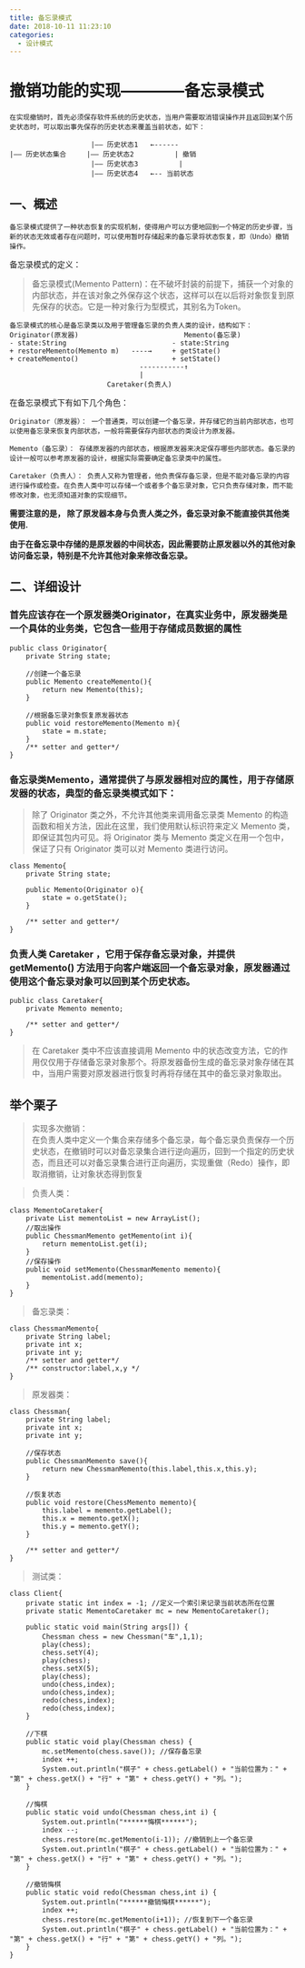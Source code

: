 ```yaml
---
title: 备忘录模式
date: 2018-10-11 11:23:10
categories:
  - 设计模式
---
```

# 撤销功能的实现————备忘录模式
    
    在实现撤销时，首先必须保存软件系统的历史状态，当用户需要取消错误操作并且返回到某个历史状态时，可以取出事先保存的历史状态来覆盖当前状态，如下：

                        |—— 历史状态1   ←------
    |—— 历史状态集合     |—— 历史状态2          | 撤销
                        |—— 历史状态3          |
                        |—— 历史状态4   ←-- 当前状态

## 一、概述

    备忘录模式提供了一种状态恢复的实现机制，使得用户可以方便地回到一个特定的历史步骤，当新的状态无效或者存在问题时，可以使用暂时存储起来的备忘录将状态恢复，即（Undo）撤销操作。

   备忘录模式的定义：
>   备忘录模式(Memento Pattern)：在不破坏封装的前提下，捕获一个对象的内部状态，并在该对象之外保存这个状态，这样可以在以后将对象恢复到原先保存的状态。它是一种对象行为型模式，其别名为Token。

    备忘录模式的核心是备忘录类以及用于管理备忘录的负责人类的设计，结构如下：
    Originator(原发器)                          Memento(备忘录)
    - state:String                          - state:String
    + restoreMemento(Memento m)   ----→     + getState()
    + createMemento()                       + setState()
                                    -----------↑
                                    |
                            Caretaker(负责人)

在备忘录模式下有如下几个角色：
    
    Originator（原发器）： 一个普通类，可以创建一个备忘录，并存储它的当前内部状态，也可以使用备忘录来恢复内部状态，一般将需要保存内部状态的类设计为原发器。

    Memento（备忘录）： 存储原发器的内部状态，根据原发器来决定保存哪些内部状态。备忘录的设计一般可以参考原发器的设计，根据实际需要确定备忘录类中的属性。

    Caretaker（负责人）： 负责人又称为管理者，他负责保存备忘录，但是不能对备忘录的内容进行操作或检查。在负责人类中可以存储一个或者多个备忘录对象，它只负责存储对象，而不能修改对象，也无须知道对象的实现细节。

__需要注意的是， 除了原发器本身与负责人类之外，备忘录对象不能直接供其他类使用.__

__由于在备忘录中存储的是原发器的中间状态，因此需要防止原发器以外的其他对象访问备忘录，特别是不允许其他对象来修改备忘录。__

## 二、详细设计

### 首先应该存在一个原发器类Originator，在真实业务中，原发器类是一个具体的业务类，它包含一些用于存储成员数据的属性

    public class Originator{
        private String state;

        //创建一个备忘录
        public Memento createMemento(){
            return new Memento(this);
        }

        //根据备忘录对象恢复原发器状态
        public void restoreMemento(Memento m){
            state = m.state;
        }
        /** setter and getter*/
    }

### 备忘录类Memento，通常提供了与原发器相对应的属性，用于存储原发器的状态，典型的备忘录类模式如下：

>   除了 Originator 类之外，不允许其他类来调用备忘录类 Memento 的构造函数和相关方法，因此在这里，我们使用默认标识符来定义 Memento 类，即保证其包内可见。将 Originator 类与 Memento 类定义在用一个包中，保证了只有 Originator 类可以对 Memento 类进行访问。

    class Memento{
        private String state;

        public Memento(Originator o){
            state = o.getState();
        }

        /** setter and getter*/
    }

### 负责人类 Caretaker ，它用于保存备忘录对象，并提供 getMemento() 方法用于向客户端返回一个备忘录对象，原发器通过使用这个备忘录对象可以回到某个历史状态。

    public class Caretaker{
        private Memento memento;

        /** setter and getter*/
    }

>   在 Caretaker 类中不应该直接调用 Memento 中的状态改变方法，它的作用仅仅用于存储备忘录对象那个。将原发器备份生成的备忘录对象存储在其中，当用户需要对原发器进行恢复时再将存储在其中的备忘录对象取出。

## 举个栗子

>   实现多次撤销：  
>   在负责人类中定义一个集合来存储多个备忘录，每个备忘录负责保存一个历史状态，在撤销时可以对备忘录集合进行逆向遍历，回到一个指定的历史状态，而且还可以对备忘录集合进行正向遍历，实现重做（Redo）操作，即取消撤销，让对象状态得到恢复

>   负责人类：  

    class MementoCaretaker{
        private List mementoList = new ArrayList();
        //取出操作
        public ChessmanMemento getMemento(int i){
            return mementoList.get(i);
        }
        //保存操作
        public void setMemento(ChessmanMemento memento){
            mementoList.add(memento);
        }
    }

>   备忘录类：

    class ChessmanMemento{
        private String label;
        private int x;
        private int y;
        /** setter and getter*/
        /** constructor:label,x,y */
    }

>   原发器类：

    class Chessman{
        private String label;
        private int x;
        private int y;

        //保存状态
        public ChessmanMemento save(){
            return new ChessmanMemento(this.label,this.x,this.y);
        }

        //恢复状态
        public void restore(ChessMemento memento){
            this.label = memento.getLabel();
            this.x = memento.getX();
            this.y = memento.getY();
        }

        /** setter and getter*/
    }

>   测试类：

    class Client{
        private static int index = -1; //定义一个索引来记录当前状态所在位置  
        private static MementoCaretaker mc = new MementoCaretaker();  

        public static void main(String args[]) {  
            Chessman chess = new Chessman("车",1,1);  
            play(chess);          
            chess.setY(4);  
            play(chess);  
            chess.setX(5);  
            play(chess);      
            undo(chess,index);  
            undo(chess,index);    
            redo(chess,index);  
            redo(chess,index);  
        }  

        //下棋  
        public static void play(Chessman chess) {  
            mc.setMemento(chess.save()); //保存备忘录  
            index ++;   
            System.out.println("棋子" + chess.getLabel() + "当前位置为：" + "第" + chess.getX() + "行" + "第" + chess.getY() + "列。");  
        }  

        //悔棋  
        public static void undo(Chessman chess,int i) {  
            System.out.println("******悔棋******");  
            index --;   
            chess.restore(mc.getMemento(i-1)); //撤销到上一个备忘录  
            System.out.println("棋子" + chess.getLabel() + "当前位置为：" + "第" + chess.getX() + "行" + "第" + chess.getY() + "列。");  
        }  

        //撤销悔棋  
        public static void redo(Chessman chess,int i) {  
            System.out.println("******撤销悔棋******");   
            index ++;   
            chess.restore(mc.getMemento(i+1)); //恢复到下一个备忘录  
            System.out.println("棋子" + chess.getLabel() + "当前位置为：" + "第" + chess.getX() + "行" + "第" + chess.getY() + "列。");  
        }  
    }